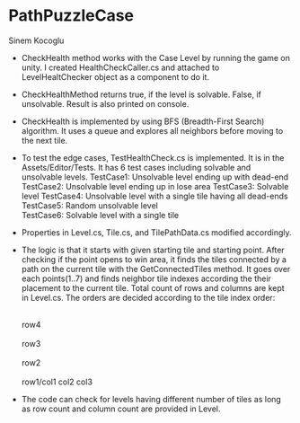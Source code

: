 # PathPuzzleCase
  Sinem Kocoglu

* CheckHealth method works with the Case Level by running the game on unity. 
  I created HealthCheckCaller.cs and attached to LevelHealtChecker object as a component to do it.

* CheckHealthMethod returns true, if the level is solvable. False, if unsolvable.
  Result is also printed on console.

* CheckHealth is implemented by using BFS (Breadth-First Search) algorithm.
  It uses a queue and explores all neighbors before moving to the next tile.

* To test the edge cases, TestHealthCheck.cs is implemented. 
  It is in the Assets/Editor/Tests.
  It has 6 test cases including solvable and unsolvable levels.
  TestCase1: Unsolvable level ending up with dead-end
  TestCase2: Unsolvable level ending up in lose area
  TestCase3: Solvable level 
  TestCase4: Unsolvable level with a single tile having all dead-ends
  TestCase5: Random unsolvable level  
  TestCase6: Solvable level with a single tile

* Properties in Level.cs, Tile.cs, and TilePathData.cs modified accordingly. 

* The logic is that it starts with given starting tile and starting point.
  After checking if the point opens to win area, it finds the tiles connected by a path on the current tile with the GetConnectedTiles method.
  It goes over each points(1..7) and finds neighbor tile indexes according the their placement to the current tile.
  Total count of rows and columns are kept in Level.cs. The orders are decided according to the tile index order:
  
    <br>row4                            
    <br>row3                            
    <br>row2                          
  <br>row1/col1 col2 col3              

* The code can check for levels having different number of tiles as long as row count and column count are provided in Level.
